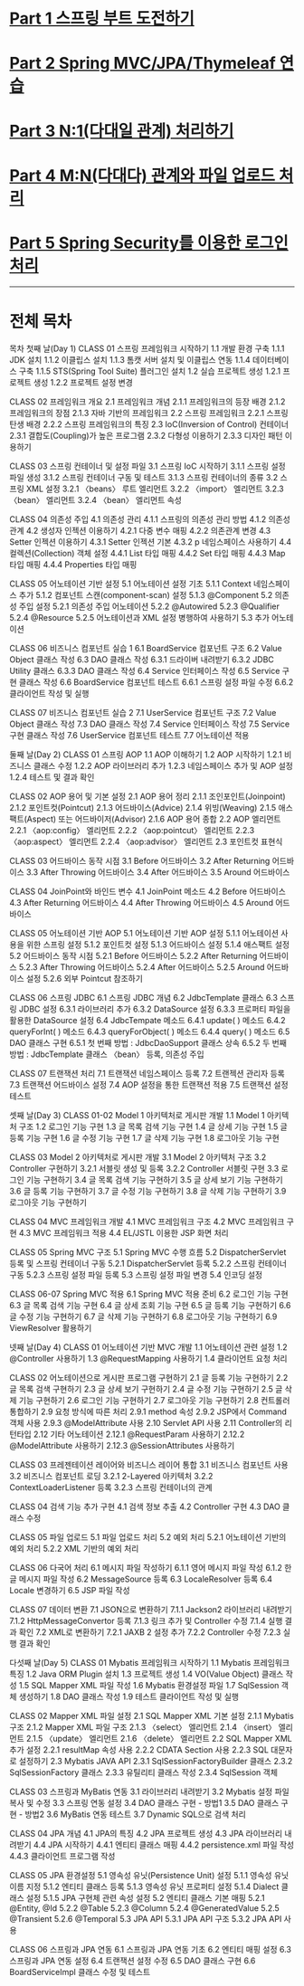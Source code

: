 
# [Part 1 스프링 부트 도전하기](https://github.com/simpleego/SpringBoot/blob/main/Part%201%20%EC%8A%A4%ED%94%84%EB%A7%81%20%EB%B6%80%ED%8A%B8%20%EB%8F%84%EC%A0%84%ED%95%98%EA%B8%B0.md)
# [Part 2 Spring MVC/JPA/Thymeleaf 연습](https://github.com/simpleego/SpringBoot/blob/main/Part%202%20Spring%20MVC_JPA_Thymeleaf%20%EC%97%B0%EC%8A%B5.md)
# [Part 3 N:1(다대일 관계) 처리하기](https://github.com/simpleego/SpringBoot/blob/main/)
# [Part 4 M:N(다대다) 관계와 파일 업로드 처리](https://github.com/simpleego/SpringBoot/blob/main/)
# [Part 5 Spring Security를 이용한 로그인 처리](https://github.com/simpleego/SpringBoot/blob/main/)

--- 
# 전체 목차 
목차
첫째 날(Day 1)
CLASS 01 스프링 프레임워크 시작하기
1.1 개발 환경 구축
1.1.1 JDK 설치
1.1.2 이클립스 설치
1.1.3 톰캣 서버 설치 및 이클립스 연동
1.1.4 데이터베이스 구축
1.1.5 STS(Spring Tool Suite) 플러그인 설치
1.2 실습 프로젝트 생성
1.2.1 프로젝트 생성
1.2.2 프로젝트 설정 변경

CLASS 02 프레임워크 개요
2.1 프레임워크 개념
2.1.1 프레임워크의 등장 배경
2.1.2 프레임워크의 장점
2.1.3 자바 기반의 프레임워크
2.2 스프링 프레임워크
2.2.1 스프링 탄생 배경
2.2.2 스프링 프레임워크의 특징
2.3 IoC(Inversion of Control) 컨테이너
2.3.1 결합도(Coupling)가 높은 프로그램
2.3.2 다형성 이용하기
2.3.3 디자인 패턴 이용하기

CLASS 03 스프링 컨테이너 및 설정 파일
3.1 스프링 IoC 시작하기
3.1.1 스프링 설정 파일 생성
3.1.2 스프링 컨테이너 구동 및 테스트
3.1.3 스프링 컨테이너의 종류
3.2 스프링 XML 설정
3.2.1 〈beans〉 루트 엘리먼트
3.2.2 〈import〉 엘리먼트
3.2.3 〈bean〉 엘리먼트
3.2.4 〈bean〉 엘리먼트 속성

CLASS 04 의존성 주입
4.1 의존성 관리
4.1.1 스프링의 의존성 관리 방법
4.1.2 의존성 관계
4.2 생성자 인젝션 이용하기
4.2.1 다중 변수 매핑
4.2.2 의존관계 변경
4.3 Setter 인젝션 이용하기
4.3.1 Setter 인젝션 기본
4.3.2 p 네임스페이스 사용하기
4.4 컬렉션(Collection) 객체 설정
4.4.1 List 타입 매핑
4.4.2 Set 타입 매핑
4.4.3 Map 타입 매핑
4.4.4 Properties 타입 매핑

CLASS 05 어노테이션 기반 설정
5.1 어노테이션 설정 기초
5.1.1 Context 네임스페이스 추가
5.1.2 컴포넌트 스캔(component-scan) 설정
5.1.3 @Component
5.2 의존성 주입 설정
5.2.1 의존성 주입 어노테이션
5.2.2 @Autowired
5.2.3 @Qualifier
5.2.4 @Resource
5.2.5 어노테이션과 XML 설정 병행하여 사용하기
5.3 추가 어노테이션

CLASS 06 비즈니스 컴포넌트 실습 1
6.1 BoardService 컴포넌트 구조
6.2 Value Object 클래스 작성
6.3 DAO 클래스 작성
6.3.1 드라이버 내려받기
6.3.2 JDBC Utility 클래스
6.3.3 DAO 클래스 작성
6.4 Service 인터페이스 작성
6.5 Service 구현 클래스 작성
6.6 BoardService 컴포넌트 테스트
6.6.1 스프링 설정 파일 수정
6.6.2 클라이언트 작성 및 실행

CLASS 07 비즈니스 컴포넌트 실습 2
7.1 UserService 컴포넌트 구조
7.2 Value Object 클래스 작성
7.3 DAO 클래스 작성
7.4 Service 인터페이스 작성
7.5 Service 구현 클래스 작성
7.6 UserService 컴포넌트 테스트
7.7 어노테이션 적용

둘째 날(Day 2)
CLASS 01 스프링 AOP
1.1 AOP 이해하기
1.2 AOP 시작하기
1.2.1 비즈니스 클래스 수정
1.2.2 AOP 라이브러리 추가
1.2.3 네임스페이스 추가 및 AOP 설정
1.2.4 테스트 및 결과 확인

CLASS 02 AOP 용어 및 기본 설정
2.1 AOP 용어 정리
2.1.1 조인포인트(Joinpoint)
2.1.2 포인트컷(Pointcut)
2.1.3 어드바이스(Advice)
2.1.4 위빙(Weaving)
2.1.5 애스팩트(Aspect) 또는 어드바이저(Advisor)
2.1.6 AOP 용어 종합
2.2 AOP 엘리먼트
2.2.1 〈aop:config〉 엘리먼트
2.2.2 〈aop:pointcut〉 엘리먼트
2.2.3 〈aop:aspect〉 엘리먼트
2.2.4 〈aop:advisor〉 엘리먼트
2.3 포인트컷 표현식

CLASS 03 어드바이스 동작 시점
3.1 Before 어드바이스
3.2 After Returning 어드바이스
3.3 After Throwing 어드바이스
3.4 After 어드바이스
3.5 Around 어드바이스

CLASS 04 JoinPoint와 바인드 변수
4.1 JoinPoint 메소드
4.2 Before 어드바이스
4.3 After Returning 어드바이스
4.4 After Throwing 어드바이스
4.5 Around 어드바이스

CLASS 05 어노테이션 기반 AOP
5.1 어노테이션 기반 AOP 설정
5.1.1 어노테이션 사용을 위한 스프링 설정
5.1.2 포인트컷 설정
5.1.3 어드바이스 설정
5.1.4 애스팩트 설정
5.2 어드바이스 동작 시점
5.2.1 Before 어드바이스
5.2.2 After Returning 어드바이스
5.2.3 After Throwing 어드바이스
5.2.4 After 어드바이스
5.2.5 Around 어드바이스 설정
5.2.6 외부 Pointcut 참조하기

CLASS 06 스프링 JDBC
6.1 스프링 JDBC 개념
6.2 JdbcTemplate 클래스
6.3 스프링 JDBC 설정
6.3.1 라이브러리 추가
6.3.2 DataSource 설정
6.3.3 프로퍼티 파일을 활용한 DataSource 설정
6.4 JdbcTempate 메소드
6.4.1 update( ) 메소드
6.4.2 queryForInt( ) 메소드
6.4.3 queryForObject( ) 메소드
6.4.4 query( ) 메소드
6.5 DAO 클래스 구현
6.5.1 첫 번째 방법 : JdbcDaoSupport 클래스 상속
6.5.2 두 번째 방법 : JdbcTemplate 클래스 〈bean〉 등록, 의존성 주입

CLASS 07 트랜잭션 처리
7.1 트랜잭션 네임스페이스 등록
7.2 트랜젝션 관리자 등록
7.3 트랜잭션 어드바이스 설정
7.4 AOP 설정을 통한 트랜잭션 적용
7.5 트랜잭션 설정 테스트

셋째 날(Day 3)
CLASS 01-02 Model 1 아키텍처로 게시판 개발
1.1 Model 1 아키텍처 구조
1.2 로그인 기능 구현
1.3 글 목록 검색 기능 구현
1.4 글 상세 기능 구현
1.5 글 등록 기능 구현
1.6 글 수정 기능 구현
1.7 글 삭제 기능 구현
1.8 로그아웃 기능 구현

CLASS 03 Model 2 아키텍처로 게시판 개발
3.1 Model 2 아키텍처 구조
3.2 Controller 구현하기
3.2.1 서블릿 생성 및 등록
3.2.2 Controller 서블릿 구현
3.3 로그인 기능 구현하기
3.4 글 목록 검색 기능 구현하기
3.5 글 상세 보기 기능 구현하기
3.6 글 등록 기능 구현하기
3.7 글 수정 기능 구현하기
3.8 글 삭제 기능 구현하기
3.9 로그아웃 기능 구현하기

CLASS 04 MVC 프레임워크 개발
4.1 MVC 프레임워크 구조
4.2 MVC 프레임워크 구현
4.3 MVC 프레임워크 적용
4.4 EL/JSTL 이용한 JSP 화면 처리

CLASS 05 Spring MVC 구조
5.1 Spring MVC 수행 흐름
5.2 DispatcherServlet 등록 및 스프링 컨테이너 구동
5.2.1 DispatcherServlet 등록
5.2.2 스프링 컨테이너 구동
5.2.3 스프링 설정 파일 등록
5.3 스프링 설정 파일 변경
5.4 인코딩 설정

CLASS 06-07 Spring MVC 적용
6.1 Spring MVC 적용 준비
6.2 로그인 기능 구현
6.3 글 목록 검색 기능 구현
6.4 글 상세 조회 기능 구현
6.5 글 등록 기능 구현하기
6.6 글 수정 기능 구현하기
6.7 글 삭제 기능 구현하기
6.8 로그아웃 기능 구현하기
6.9 ViewResolver 활용하기

넷째 날(Day 4)
CLASS 01 어노테이션 기반 MVC 개발
1.1 어노테이션 관련 설정
1.2 @Controller 사용하기
1.3 @RequestMapping 사용하기
1.4 클라이언트 요청 처리

CLASS 02 어노테이션으로 게시판 프로그램 구현하기
2.1 글 등록 기능 구현하기
2.2 글 목록 검색 구현하기
2.3 글 상세 보기 구현하기
2.4 글 수정 기능 구현하기
2.5 글 삭제 기능 구현하기
2.6 로그인 기능 구현하기
2.7 로그아웃 기능 구현하기
2.8 컨트롤러 통합하기
2.9 요청 방식에 따른 처리
2.9.1 method 속성
2.9.2 JSP에서 Command 객체 사용
2.9.3 @ModelAttribute 사용
2.10 Servlet API 사용
2.11 Controller의 리턴타입
2.12 기타 어노테이션
2.12.1 @RequestParam 사용하기
2.12.2 @ModelAttribute 사용하기
2.12.3 @SessionAttributes 사용하기

CLASS 03 프레젠테이션 레이어와 비즈니스 레이어 통합
3.1 비즈니스 컴포넌트 사용
3.2 비즈니스 컴포넌트 로딩
3.2.1 2-Layered 아키텍처
3.2.2 ContextLoaderListener 등록
3.2.3 스프링 컨테이너의 관계

CLASS 04 검색 기능 추가 구현
4.1 검색 정보 추출
4.2 Controller 구현
4.3 DAO 클래스 수정

CLASS 05 파일 업로드
5.1 파일 업로드 처리
5.2 예외 처리
5.2.1 어노테이션 기반의 예외 처리
5.2.2 XML 기반의 예외 처리

CLASS 06 다국어 처리
6.1 메시지 파일 작성하기
6.1.1 영어 메시지 파일 작성
6.1.2 한글 메시지 파일 작성
6.2 MessageSource 등록
6.3 LocaleResolver 등록
6.4 Locale 변경하기
6.5 JSP 파일 작성

CLASS 07 데이터 변환
7.1 JSON으로 변환하기
7.1.1 Jackson2 라이브러리 내려받기
7.1.2 HttpMessageConvertor 등록
7.1.3 링크 추가 및 Controller 수정
7.1.4 실행 결과 확인
7.2 XML로 변환하기
7.2.1 JAXB 2 설정 추가
7.2.2 Controller 수정
7.2.3 실행 결과 확인

다섯째 날(Day 5)
CLASS 01 Mybatis 프레임워크 시작하기
1.1 Mybatis 프레임워크 특징
1.2 Java ORM Plugin 설치
1.3 프로젝트 생성
1.4 VO(Value Object) 클래스 작성
1.5 SQL Mapper XML 파일 작성
1.6 Mybatis 환경설정 파일
1.7 SqlSession 객체 생성하기
1.8 DAO 클래스 작성
1.9 테스트 클라이언트 작성 및 실행

CLASS 02 Mapper XML 파일 설정
2.1 SQL Mapper XML 기본 설정
2.1.1 Mybatis 구조
2.1.2 Mapper XML 파일 구조
2.1.3 〈select〉 엘리먼트
2.1.4 〈insert〉 엘리먼트
2.1.5 〈update〉 엘리먼트
2.1.6 〈delete〉 엘리먼트
2.2 SQL Mapper XML 추가 설정
2.2.1 resultMap 속성 사용
2.2.2 CDATA Section 사용
2.2.3 SQL 대문자로 설정하기
2.3 Mybatis JAVA API
2.3.1 SqlSessionFactoryBuilder 클래스
2.3.2 SqlSessionFactory 클래스
2.3.3 유틸리티 클래스 작성
2.3.4 SqlSession 객체

CLASS 03 스프링과 MyBatis 연동
3.1 라이브러리 내려받기
3.2 Mybatis 설정 파일 복사 및 수정
3.3 스프링 연동 설정
3.4 DAO 클래스 구현 - 방법1
3.5 DAO 클래스 구현 - 방법2
3.6 MyBatis 연동 테스트
3.7 Dynamic SQL으로 검색 처리

CLASS 04 JPA 개념
4.1 JPA의 특징
4.2 JPA 프로젝트 생성
4.3 JPA 라이브러리 내려받기
4.4 JPA 시작하기
4.4.1 엔티티 클래스 매핑
4.4.2 persistence.xml 파일 작성
4.4.3 클라이언트 프로그램 작성

CLASS 05 JPA 환경설정
5.1 영속성 유닛(Persistence Unit) 설정
5.1.1 영속성 유닛 이름 지정
5.1.2 엔티티 클래스 등록
5.1.3 영속성 유닛 프로퍼티 설정
5.1.4 Dialect 클래스 설정
5.1.5 JPA 구현체 관련 속성 설정
5.2 엔티티 클래스 기본 매핑
5.2.1 @Entity, @Id
5.2.2 @Table
5.2.3 @Column
5.2.4 @GeneratedValue
5.2.5 @Transient
5.2.6 @Temporal
5.3 JPA API
5.3.1 JPA API 구조
5.3.2 JPA API 사용

CLASS 06 스프링과 JPA 연동
6.1 스프링과 JPA 연동 기초
6.2 엔티티 매핑 설정
6.3 스프링과 JPA 연동 설정
6.4 트랜잭션 설정 수정
6.5 DAO 클래스 구현
6.6 BoardServiceImpl 클래스 수정 및 테스트
